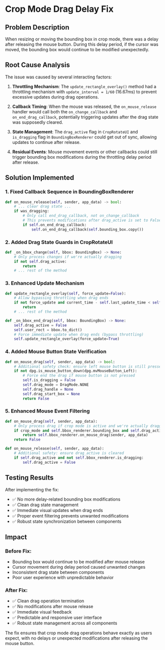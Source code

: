 # Crop Mode Drag Delay Fix

## Problem Description
When resizing or moving the bounding box in crop mode, there was a delay after releasing the mouse button. During this delay period, if the cursor was moved, the bounding box would continue to be modified unexpectedly.

## Root Cause Analysis
The issue was caused by several interacting factors:

1. **Throttling Mechanism**: The `update_rectangle_overlay()` method had a throttling mechanism with `update_interval = 1/60` (16.67ms) to prevent excessive updates during drag operations.

2. **Callback Timing**: When the mouse was released, the `on_mouse_release` handler would call both the `on_change_callback` and `on_end_drag_callback`, potentially triggering updates after the drag state was supposedly cleared.

3. **State Management**: The `drag_active` flag in `CropRotateUI` and `is_dragging` flag in `BoundingBoxRenderer` could get out of sync, allowing updates to continue after release.

4. **Residual Events**: Mouse movement events or other callbacks could still trigger bounding box modifications during the throttling delay period after release.

## Solution Implemented

### 1. Fixed Callback Sequence in BoundingBoxRenderer
```python
def on_mouse_release(self, sender, app_data) -> bool:
    # ... clear drag state ...
    if was_dragging:
        # Only call end_drag_callback, not on_change_callback
        # This prevents modifications after drag_active is set to False
        if self.on_end_drag_callback:
            self.on_end_drag_callback(self.bounding_box.copy())
```

### 2. Added Drag State Guards in CropRotateUI
```python
def _on_bbox_change(self, bbox: BoundingBox) -> None:
    # Only process changes if we're actually dragging
    if not self.drag_active:
        return
    # ... rest of the method
```

### 3. Enhanced Update Mechanism
```python
def update_rectangle_overlay(self, force_update=False):
    # Allow bypassing throttling when drag ends
    if not force_update and current_time - self.last_update_time < self.update_interval:
        return
    # ... rest of the method

def _on_bbox_end_drag(self, bbox: BoundingBox) -> None:
    self.drag_active = False
    self.user_rect = bbox.to_dict()
    # Force immediate update when drag ends (bypass throttling)
    self.update_rectangle_overlay(force_update=True)
```

### 4. Added Mouse Button State Verification
```python
def on_mouse_drag(self, sender, app_data) -> bool:
    # Additional safety check: ensure left mouse button is still pressed
    if not dpg.is_mouse_button_down(dpg.mvMouseButton_Left):
        # Force end the drag if mouse button is not pressed
        self.is_dragging = False
        self.drag_mode = DragMode.NONE
        self.drag_handle = None
        self.drag_start_box = None
        return False
```

### 5. Enhanced Mouse Event Filtering
```python
def on_mouse_drag(self, sender, app_data):
    # Only process drag if crop mode is active and we're actually dragging
    if crop_mode and self.bbox_renderer.bounding_box and self.drag_active:
        return self.bbox_renderer.on_mouse_drag(sender, app_data)
    return False

def on_mouse_release(self, sender, app_data):
    # Additional safety: ensure drag_active is cleared
    if self.drag_active and not self.bbox_renderer.is_dragging:
        self.drag_active = False
```

## Testing Results

After implementing the fix:
- ✅ No more delay-related bounding box modifications
- ✅ Clean drag state management
- ✅ Immediate visual updates when drag ends
- ✅ Proper event filtering prevents unwanted modifications
- ✅ Robust state synchronization between components

## Impact

### Before Fix:
- Bounding box would continue to be modified after mouse release
- Cursor movement during delay period caused unwanted changes
- Inconsistent drag state between components
- Poor user experience with unpredictable behavior

### After Fix:
- ✅ Clean drag operation termination
- ✅ No modifications after mouse release
- ✅ Immediate visual feedback
- ✅ Predictable and responsive user interface
- ✅ Robust state management across all components

The fix ensures that crop mode drag operations behave exactly as users expect, with no delays or unexpected modifications after releasing the mouse button.
